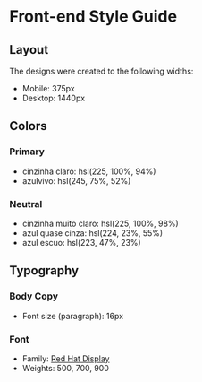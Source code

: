 # Front-end Style Guide

## Layout

The designs were created to the following widths:

- Mobile: 375px
- Desktop: 1440px

## Colors

### Primary

- cinzinha claro: hsl(225, 100%, 94%)
- azulvivo: hsl(245, 75%, 52%)

### Neutral

- cinzinha muito claro: hsl(225, 100%, 98%)
- azul quase cinza: hsl(224, 23%, 55%)
- azul escuo: hsl(223, 47%, 23%)

## Typography

### Body Copy

- Font size (paragraph): 16px

### Font

- Family: [Red Hat Display](https://fonts.google.com/specimen/Red+Hat+Display)
- Weights: 500, 700, 900
